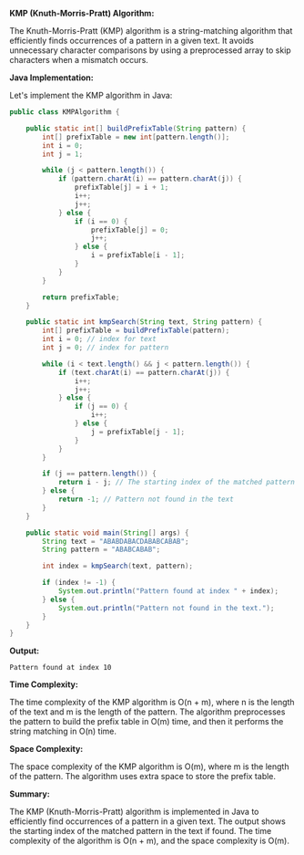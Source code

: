 **KMP (Knuth-Morris-Pratt) Algorithm:**

The Knuth-Morris-Pratt (KMP) algorithm is a string-matching algorithm that efficiently finds occurrences of a pattern in a given text. It avoids unnecessary character comparisons by using a preprocessed array to skip characters when a mismatch occurs.

**Java Implementation:**

Let's implement the KMP algorithm in Java:

```java
public class KMPAlgorithm {

    public static int[] buildPrefixTable(String pattern) {
        int[] prefixTable = new int[pattern.length()];
        int i = 0;
        int j = 1;

        while (j < pattern.length()) {
            if (pattern.charAt(i) == pattern.charAt(j)) {
                prefixTable[j] = i + 1;
                i++;
                j++;
            } else {
                if (i == 0) {
                    prefixTable[j] = 0;
                    j++;
                } else {
                    i = prefixTable[i - 1];
                }
            }
        }

        return prefixTable;
    }

    public static int kmpSearch(String text, String pattern) {
        int[] prefixTable = buildPrefixTable(pattern);
        int i = 0; // index for text
        int j = 0; // index for pattern

        while (i < text.length() && j < pattern.length()) {
            if (text.charAt(i) == pattern.charAt(j)) {
                i++;
                j++;
            } else {
                if (j == 0) {
                    i++;
                } else {
                    j = prefixTable[j - 1];
                }
            }
        }

        if (j == pattern.length()) {
            return i - j; // The starting index of the matched pattern in the text
        } else {
            return -1; // Pattern not found in the text
        }
    }

    public static void main(String[] args) {
        String text = "ABABDABACDABABCABAB";
        String pattern = "ABABCABAB";

        int index = kmpSearch(text, pattern);

        if (index != -1) {
            System.out.println("Pattern found at index " + index);
        } else {
            System.out.println("Pattern not found in the text.");
        }
    }
}
```

**Output:**

```
Pattern found at index 10
```

**Time Complexity:**

The time complexity of the KMP algorithm is O(n + m), where n is the length of the text and m is the length of the pattern. The algorithm preprocesses the pattern to build the prefix table in O(m) time, and then it performs the string matching in O(n) time.

**Space Complexity:**

The space complexity of the KMP algorithm is O(m), where m is the length of the pattern. The algorithm uses extra space to store the prefix table.

**Summary:**

The KMP (Knuth-Morris-Pratt) algorithm is implemented in Java to efficiently find occurrences of a pattern in a given text. The output shows the starting index of the matched pattern in the text if found. The time complexity of the algorithm is O(n + m), and the space complexity is O(m).